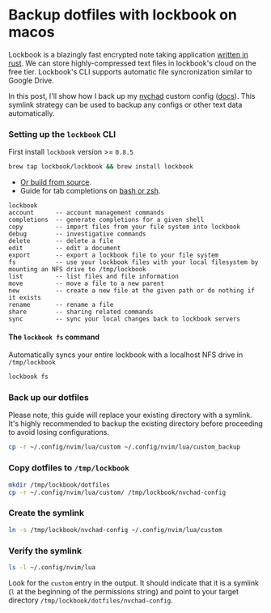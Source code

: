 # Backup dotfiles with lockbook on macos
Lockbook is a blazingly fast encrypted note taking application [written in rust](https://github.com/lockbook/lockbook).
We can store highly-compressed text files in lockbook's cloud on the free tier.
Lockbook's CLI supports automatic file syncronization similar to Google Drive.

In this post, I'll show how I back up my [nvchad](https://nvchad.com/) custom config ([docs](https://nvchad.com/docs/config/walkthrough)). This symlink strategy can be used to backup any configs or other text data automatically.

### Setting up the `lockbook` CLI
First install `lockbook` version >= `0.8.5`
```bash
brew tap lockbook/lockbook && brew install lockbook
```
- [Or build from source](https://github.com/lockbook/lockbook/tree/master/docs#cli).
- Guide for tab completions on [bash or zsh](https://github.com/lockbook/lockbook/blob/master/docs/guides/cli-completions.md).
```
lockbook
account      -- account management commands
completions  -- generate completions for a given shell
copy         -- import files from your file system into lockbook
debug        -- investigative commands
delete       -- delete a file
edit         -- edit a document
export       -- export a lockbook file to your file system
fs           -- use your lockbook files with your local filesystem by mounting an NFS drive to /tmp/lockbook
list         -- list files and file information
move         -- move a file to a new parent
new          -- create a new file at the given path or do nothing if it exists
rename       -- rename a file
share        -- sharing related commands
sync         -- sync your local changes back to lockbook servers
```
#### The `lockbook fs` command
Automatically syncs your entire lockbook with a localhost NFS drive in `/tmp/lockbook`
```bash
lockbook fs
```

### Back up our dotfiles
Please note, this guide will replace your existing directory with a symlink. It's highly recommended to backup the existing directory before proceeding to avoid losing configurations.
```bash
cp -r ~/.config/nvim/lua/custom ~/.config/nvim/lua/custom_backup
```
### Copy dotfiles to `/tmp/lockbook`
```bash
mkdir /tmp/lockbook/dotfiles
cp -r ~/.config/nvim/lua/custom/ /tmp/lockbook/nvchad-config
```
### Create the symlink
```bash
ln -s /tmp/lockbook/nvchad-config ~/.config/nvim/lua/custom
```
### Verify the symlink
```bash
ls -l ~/.config/nvim/lua
```
Look for the `custom` entry in the output. It should indicate that it is a symlink (`l` at the beginning of the permissions string) and point to your target directory `/tmp/lockbook/dotfiles/nvchad-config`.
